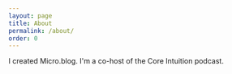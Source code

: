 ```yaml
---
layout: page
title: About
permalink: /about/
order: 0
---
```

I created Micro.blog. I'm a co-host of the Core Intuition podcast.